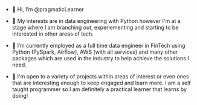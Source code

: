 - 👋 Hi, I’m @pragmaticLearner

- 👀 My interests are in data engineering with Python however I'm at a stage where I am branching out, experiementing and starting to be interested in 
other areas of tech.
      
- 🌱 I’m currently employed as a full time data engineer in FinTech using Python (PySpark, Airflow), AWS (with all services) and many other packages which are used in the industry to help achieve the solutions I need.
      
- 💞️ I'm open to a variety of projects within areas of interest or even ones that are interesting enough to keep engaged and learn more. I am a self taught programmer so I am definitely a practical learner that learns by doing!


<!---
pragmaticLearner/pragmaticLearner is a ✨ special ✨ repository because its `README.md` (this file) appears on your GitHub profile.
You can click the Preview link to take a look at your changes.
--->
